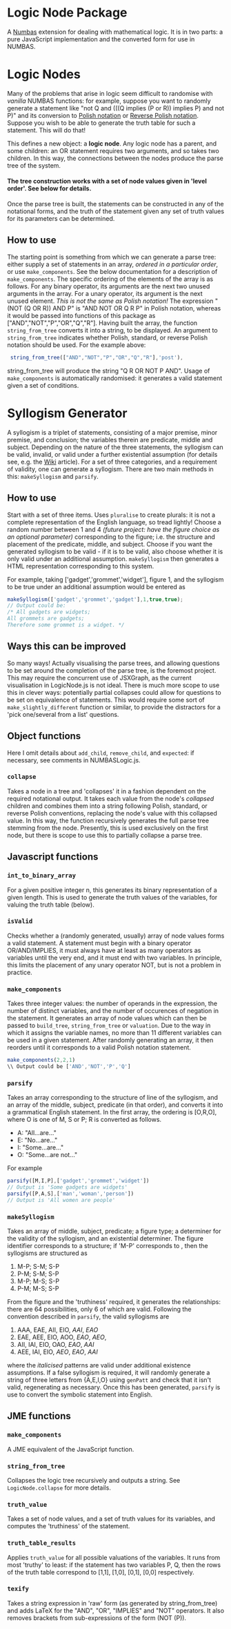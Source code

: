 Logic Node Package
==================

A <a href="https://www.Numbas.org.uk">Numbas</a> extension for dealing with mathematical logic. It is in two parts: a pure JavaScript implementation and the converted form for use in NUMBAS.

# Logic Nodes

Many of the problems that arise in logic seem difficult to randomise with *vanilla* NUMBAS functions: for example, suppose you want to randomly generate a statement like "not Q and (((Q implies (P or R)) implies P) and not P)" and its conversion to <a href="https://en.wikipedia.org/wiki/Polish_notation">Polish notation</a> or <a href="https://en.wikipedia.org/wiki/Reverse_Polish_notation">Reverse Polish notation</a>. Suppose you wish to be able to generate the truth table for such a statement. This will do that!

This defines a new object: a **logic node**. Any logic node has a parent, and some children: an OR statement requires two arguments, and so takes two children. In this way, the connections between the nodes produce the parse tree of the system.

#### The tree construction works with a set of node values given in 'level order'. See below for details.

Once the parse tree is built, the statements can be constructed in any of the notational forms, and the truth of the statement given any set of truth values for its parameters can be determined.

## How to use
The starting point is something from which we can generate a parse tree: either supply a set of statements in an array, *ordered in a particular order*, or use `make_components`. See the below documentation for a description of `make_components`.
The specific ordering of the elements of the array is as follows. For any binary operator, its arguments are the next two unused arguments in the array. For a unary operator, its argument is the next unused element. *This is not the same as Polish notation!* The expression "(NOT (Q OR R)) AND P" is "AND NOT OR Q R P" in Polish notation, whereas it would be passed into functions of this package as ["AND","NOT","P","OR","Q","R"].
Having built the array, the function `string_from_tree` converts it into a string, to be displayed. An argument to `string_from_tree` indicates whether Polish, standard, or reverse Polish notation should be used. For the example above:
```JavaScript
 string_from_tree(["AND","NOT","P","OR","Q","R"],'post'),
 ```
string_from_tree will produce the string "Q R OR NOT P AND". Usage of `make_components` is automatically randomised: it generates a valid statement given a set of conditions.

# Syllogism Generator
A syllogism is a triplet of statements, consisting of a major premise, minor premise, and conclusion; the variables therein are predicate, middle and subject. Depending on the nature of the three statements, the syllogism can be valid, invalid, or valid under a further existential assumption (for details see, e.g. the <a href="https://en.wikipedia.org/wiki/Syllogism">Wiki</a> article). For a set of three categories, and a requirement of validity, one can generate a syllogism. There are two main methods in this: `makeSyllogism` and `parsify`.

## How to use
Start with a set of three items. Uses `pluralise` to create plurals: it is not a complete representation of the English language, so tread lightly! Choose a random number between 1 and 4 *(future project: have the figure choice as an optional parameter)* corresponding to the figure; i.e. the structure and placement of the predicate, middle, and subject. Choose if you want the generated syllogism to be valid - if it is to be valid, also choose whether it is only valid under an additional assumption. `makeSyllogism` then generates a HTML representation corresponding to this system.

For example, taking ['gadget','grommet','widget'], figure 1, and the syllogism to be true under an additional assumption would be entered as
```JavaScript
makeSyllogism(['gadget','grommet','gadget'],1,true,true);
// Output could be:
/* All gadgets are widgets;
All grommets are gadgets;
Therefore some grommet is a widget. */
```

## Ways this can be improved
So many ways! Actually visualising the parse trees, and allowing questions to be set around the completion of the parse tree, is the foremost project. This may require the concurrent use of JSXGraph, as the current visualisation in LogicNode.js is not ideal. There is much more scope to use this in clever ways: potentially partial collapses could allow for questions to be set on equivalence of statements. This would require some sort of `make_slightly_different` function or similar, to provide the distractors for a 'pick one/several from a list' questions.

## Object functions
Here I omit details about `add_child`, `remove_child`, and `expected`: if necessary, see comments in NUMBASLogic.js.
### `collapse`
Takes a node in a tree and 'collapses' it in a fashion dependent on the required notational output. It takes each value from the node's *collapsed* children and combines them into a string following Polish, standard, or reverse Polish conventions, replacing the node's value with this collapsed value. In this way, the function recursively generates the full parse tree stemming from the node. Presently, this is used exclusively on the first node, but there is scope to use this to partially collapse a parse tree.

## Javascript functions
### `int_to_binary_array`
For a given positive integer n, this generates its binary representation of a given length. This is used to generate the truth values of the variables, for valuing the truth table (below).

### `isValid`
Checks whether a (randomly generated, usually) array of node values forms a valid statement. A statement must begin with a binary operator OR/AND/IMPLIES, it must always have at least as many operators as variables until the very end, and it must end with two variables. In principle, this limits the placement of any unary operator NOT, but is not a problem in practice.

### `make_components`
Takes three integer values: the number of operands in the expression, the number of distinct variables, and the number of occurences of negation in the statement. It generates an array of node values which can then be passed to `build_tree`, `string_from_tree` or `valuation`. Due to the way in which it assigns the variable names, no more than 11 different variables can be used in a given statement. After randomly generating an array, it then reorders until it corresponds to a valid Polish notation statement.
```JavaScript
make_components(2,2,1)
\\ Output could be ['AND','NOT','P','Q']
```

### `parsify`
Takes an array corresponding to the structure of line of the syllogism, and an array of the middle, subject, predicate (in that order), and converts it into a grammatical English statement. In the first array, the ordering is [O,R,O], where O is one of M, S or P; R is converted as follows.
- A: "All...are..."
- E: "No...are..."
- I: "Some...are..."
- O: "Some...are not..."
 
For example
```Javascript
parsify([M,I,P],['gadget','grommet','widget'])
// Output is 'Some gadgets are widgets'
parsify([P,A,S],['man','woman','person'])
// Output is 'All women are people'
```

### `makeSyllogism`
Takes an array of middle, subject, predicate; a figure type; a determiner for the validity of the syllogism, and an existential determiner. The figure identifier corresponds to a structure; if 'M-P' corresponds to <middle><relationship><predicate>, then the syllogisms are structured as
1. M-P; S-M; S-P
2. P-M; S-M; S-P
3. M-P; M-S; S-P
4. P-M; M-S; S-P
 
From the figure and the 'truthiness' required, it generates the relationships: there are 64 possibilities, only 6 of which are valid. Following the convention described in `parsify`, the valid syllogisms are
1. AAA, EAE, AII, EIO, *AAI*, *EAO*
2. EAE, AEE, EIO, AOO, *EAO*, *AEO*,
3. AII, IAI, EIO, OAO, *EAO*, *AAI*
4. AEE, IAI, EIO, *AEO*, *EAO*, *AAI*

where the *italicised* patterns are valid under additional existence assumptions. If a false syllogism is required, it will randomly generate a string of three letters from {A,E,I,O} using `genPatt` and check that it isn't valid, regenerating as necessary.
Once this has been generated, `parsify` is use to convert the symbolic statement into English.

## JME functions
### `make_components`
A JME equivalent of the JavaScript function.

### `string_from_tree`
Collapses the logic tree recursively and outputs a string. See `LogicNode.collapse` for more details.

### `truth_value`
Takes a set of node values, and a set of truth values for its variables, and computes the 'truthiness' of the statement.

### `truth_table_results`
Applies `truth_value` for all possible valuations of the variables. It runs from most 'truthy' to least: if the statement has two variables P, Q, then the rows of the truth table correspond to [1,1], [1,0], [0,1], [0,0] respectively.

### `texify`
Takes a string expression in 'raw' form (as generated by string_from_tree) and adds LaTeX for the "AND", "OR", "IMPLIES" and "NOT" operators. It also removes brackets from sub-expressions of the form (NOT (P)).
